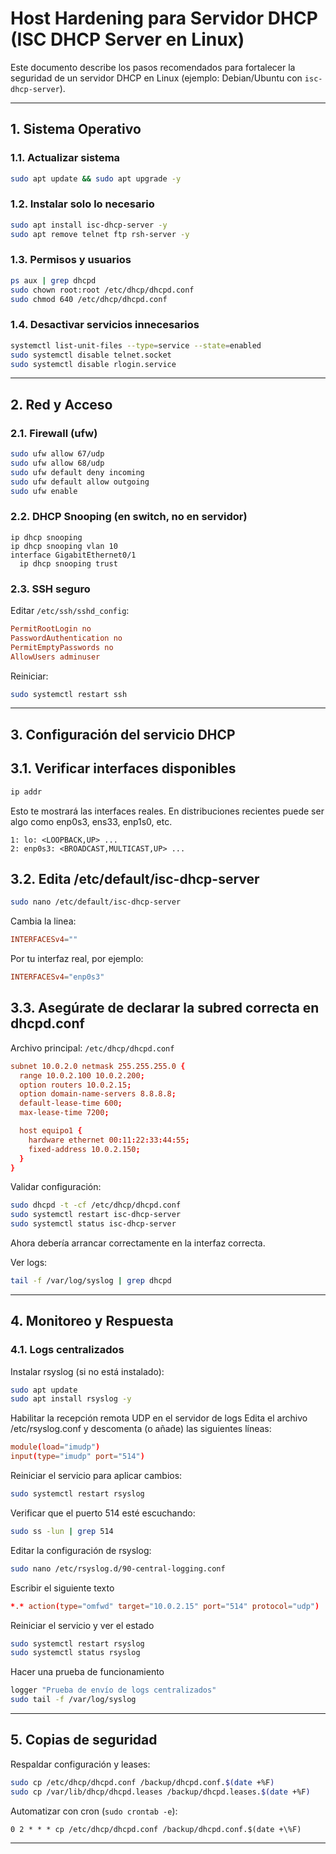 # Host Hardening para Servidor DHCP (ISC DHCP Server en Linux)

Este documento describe los pasos recomendados para fortalecer la seguridad de un servidor DHCP en Linux (ejemplo: Debian/Ubuntu con `isc-dhcp-server`).  

---

## 1. Sistema Operativo

### 1.1. Actualizar sistema
```bash
sudo apt update && sudo apt upgrade -y
```

### 1.2. Instalar solo lo necesario
```bash
sudo apt install isc-dhcp-server -y
sudo apt remove telnet ftp rsh-server -y
```

### 1.3. Permisos y usuarios
```bash
ps aux | grep dhcpd
sudo chown root:root /etc/dhcp/dhcpd.conf
sudo chmod 640 /etc/dhcp/dhcpd.conf
```

### 1.4. Desactivar servicios innecesarios
```bash
systemctl list-unit-files --type=service --state=enabled
sudo systemctl disable telnet.socket
sudo systemctl disable rlogin.service
```

---

## 2. Red y Acceso

### 2.1. Firewall (ufw)
```bash
sudo ufw allow 67/udp
sudo ufw allow 68/udp
sudo ufw default deny incoming
sudo ufw default allow outgoing
sudo ufw enable
```

### 2.2. DHCP Snooping (en switch, no en servidor)
```text
ip dhcp snooping
ip dhcp snooping vlan 10
interface GigabitEthernet0/1
  ip dhcp snooping trust
```

### 2.3. SSH seguro  
Editar `/etc/ssh/sshd_config`:
```conf
PermitRootLogin no
PasswordAuthentication no
PermitEmptyPasswords no
AllowUsers adminuser
```
Reiniciar:
```bash
sudo systemctl restart ssh
```

---

## 3. Configuración del servicio DHCP

## 3.1. Verificar interfaces disponibles
```bash
ip addr
```
Esto te mostrará las interfaces reales. En distribuciones recientes puede ser algo como enp0s3, ens33, enp1s0, etc.
```text
1: lo: <LOOPBACK,UP> ...
2: enp0s3: <BROADCAST,MULTICAST,UP> ...
```

## 3.2. Edita /etc/default/isc-dhcp-server
```bash
sudo nano /etc/default/isc-dhcp-server
```
Cambia la linea:
```conf
INTERFACESv4=""
```
Por tu interfaz real, por ejemplo:
```conf
INTERFACESv4="enp0s3"
```

## 3.3. Asegúrate de declarar la subred correcta en dhcpd.conf
Archivo principal: `/etc/dhcp/dhcpd.conf`
```conf
subnet 10.0.2.0 netmask 255.255.255.0 {
  range 10.0.2.100 10.0.2.200;
  option routers 10.0.2.15;
  option domain-name-servers 8.8.8.8;
  default-lease-time 600;
  max-lease-time 7200;

  host equipo1 {
    hardware ethernet 00:11:22:33:44:55;
    fixed-address 10.0.2.150;
  }
}
```

Validar configuración:
```bash
sudo dhcpd -t -cf /etc/dhcp/dhcpd.conf
sudo systemctl restart isc-dhcp-server
sudo systemctl status isc-dhcp-server
```
Ahora debería arrancar correctamente en la interfaz correcta.

Ver logs:
```bash
tail -f /var/log/syslog | grep dhcpd
```

---

## 4. Monitoreo y Respuesta

### 4.1. Logs centralizados
Instalar rsyslog (si no está instalado):
```bash
sudo apt update
sudo apt install rsyslog -y
```
Habilitar la recepción remota UDP en el servidor de logs
Edita el archivo /etc/rsyslog.conf y descomenta (o añade) las siguientes líneas:
```conf
module(load="imudp")
input(type="imudp" port="514")
```
Reiniciar el servicio para aplicar cambios:
```bash
sudo systemctl restart rsyslog
```
Verificar que el puerto 514 esté escuchando:
```bash
sudo ss -lun | grep 514
```
Editar la configuración de rsyslog:
```bash
sudo nano /etc/rsyslog.d/90-central-logging.conf
```
Escribir el siguiente texto
```conf
*.* action(type="omfwd" target="10.0.2.15" port="514" protocol="udp")
```
Reiniciar el servicio y ver el estado
```bash
sudo systemctl restart rsyslog
sudo systemctl status rsyslog
```
Hacer una prueba de funcionamiento
```bash
logger "Prueba de envío de logs centralizados"
sudo tail -f /var/log/syslog
```

---

## 5. Copias de seguridad

Respaldar configuración y leases:
```bash
sudo cp /etc/dhcp/dhcpd.conf /backup/dhcpd.conf.$(date +%F)
sudo cp /var/lib/dhcp/dhcpd.leases /backup/dhcpd.leases.$(date +%F)
```

Automatizar con cron (`sudo crontab -e`):
```cron
0 2 * * * cp /etc/dhcp/dhcpd.conf /backup/dhcpd.conf.$(date +\%F)
```

---




